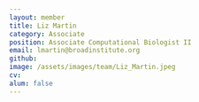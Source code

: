 ```yaml
---
layout: member
title: Liz Martin
category: Associate
position: Associate Computational Biologist II
email: lmartin@broadinstitute.org
github: 
image: /assets/images/team/Liz_Martin.jpeg
cv:
alum: false
---
```


